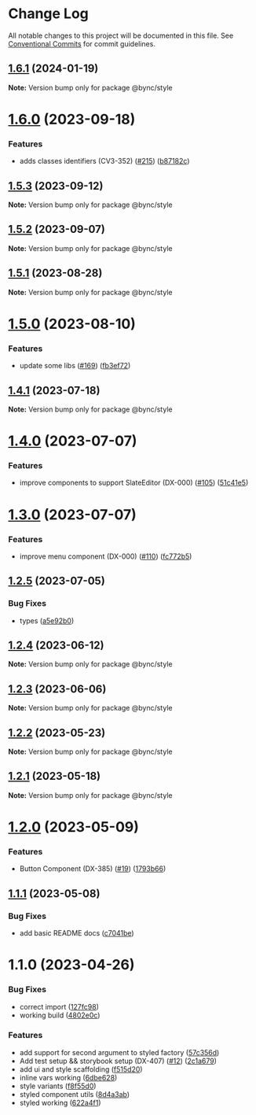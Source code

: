 # Change Log

All notable changes to this project will be documented in this file.
See [Conventional Commits](https://conventionalcommits.org) for commit guidelines.

## [1.6.1](https://github.com/voiceflow/design/compare/@bync/style@1.6.0...@bync/style@1.6.1) (2024-01-19)

**Note:** Version bump only for package @bync/style

# [1.6.0](https://github.com/voiceflow/design/compare/@bync/style@1.5.3...@bync/style@1.6.0) (2023-09-18)

### Features

* adds classes identifiers (CV3-352) ([#215](https://github.com/voiceflow/design/issues/215)) ([b87182c](https://github.com/voiceflow/design/commit/b87182c68dbb1823eefe09523957ae74bca65a0f))

## [1.5.3](https://github.com/voiceflow/design/compare/@bync/style@1.5.2...@bync/style@1.5.3) (2023-09-12)

**Note:** Version bump only for package @bync/style

## [1.5.2](https://github.com/voiceflow/design/compare/@bync/style@1.5.1...@bync/style@1.5.2) (2023-09-07)

**Note:** Version bump only for package @bync/style

## [1.5.1](https://github.com/voiceflow/design/compare/@bync/style@1.5.0...@bync/style@1.5.1) (2023-08-28)

**Note:** Version bump only for package @bync/style

# [1.5.0](https://github.com/voiceflow/design/compare/@bync/style@1.4.1...@bync/style@1.5.0) (2023-08-10)

### Features

* update some libs ([#169](https://github.com/voiceflow/design/issues/169)) ([fb3ef72](https://github.com/voiceflow/design/commit/fb3ef72974a9e2db7645e8d385d3e5d08c4753ab))

## [1.4.1](https://github.com/voiceflow/design/compare/@bync/style@1.4.0...@bync/style@1.4.1) (2023-07-18)

**Note:** Version bump only for package @bync/style

# [1.4.0](https://github.com/voiceflow/design/compare/@bync/style@1.3.0...@bync/style@1.4.0) (2023-07-07)

### Features

* improve components to support SlateEditor (DX-000) ([#105](https://github.com/voiceflow/design/issues/105)) ([51c41e5](https://github.com/voiceflow/design/commit/51c41e53dc20c05244186638f8b22b2b2b768e75))

# [1.3.0](https://github.com/voiceflow/design/compare/@bync/style@1.2.5...@bync/style@1.3.0) (2023-07-07)

### Features

* improve menu component (DX-000) ([#110](https://github.com/voiceflow/design/issues/110)) ([fc772b5](https://github.com/voiceflow/design/commit/fc772b53d9b1c6184cff239354b7e085117c065b))

## [1.2.5](https://github.com/voiceflow/design/compare/@bync/style@1.2.4...@bync/style@1.2.5) (2023-07-05)

### Bug Fixes

* types ([a5e92b0](https://github.com/voiceflow/design/commit/a5e92b0b370331e69d18ebd495e181283b411b3e))

## [1.2.4](https://github.com/voiceflow/design/compare/@bync/style@1.2.3...@bync/style@1.2.4) (2023-06-12)

**Note:** Version bump only for package @bync/style

## [1.2.3](https://github.com/voiceflow/design/compare/@bync/style@1.2.2...@bync/style@1.2.3) (2023-06-06)

**Note:** Version bump only for package @bync/style

## [1.2.2](https://github.com/voiceflow/design/compare/@bync/style@1.2.1...@bync/style@1.2.2) (2023-05-23)

**Note:** Version bump only for package @bync/style

## [1.2.1](https://github.com/voiceflow/design/compare/@bync/style@1.2.0...@bync/style@1.2.1) (2023-05-18)

**Note:** Version bump only for package @bync/style

# [1.2.0](https://github.com/voiceflow/design/compare/@bync/style@1.1.1...@bync/style@1.2.0) (2023-05-09)

### Features

* Button Component (DX-385) ([#19](https://github.com/voiceflow/design/issues/19)) ([1793b66](https://github.com/voiceflow/design/commit/1793b666a6dd80e5a86d820eb8fa14b3e8135b7e))

## [1.1.1](https://github.com/voiceflow/design/compare/@bync/style@1.1.0...@bync/style@1.1.1) (2023-05-08)

### Bug Fixes

* add basic README docs ([c7041be](https://github.com/voiceflow/design/commit/c7041bea8ecc73c7381985b2d9a85ab6fb706a5c))

# 1.1.0 (2023-04-26)

### Bug Fixes

* correct import ([127fc98](https://github.com/voiceflow/design/commit/127fc9851e8e5e4e5dbea6d6b4216be6312da922))
* working build ([4802e0c](https://github.com/voiceflow/design/commit/4802e0c7aee6a75d280e9c559be49f4e5c31c7d6))

### Features

* add support for second argument to styled factory ([57c356d](https://github.com/voiceflow/design/commit/57c356d3efbce73a50675f10cba4b900f48844ef))
* Add test setup && storybook setup (DX-407) ([#12](https://github.com/voiceflow/design/issues/12)) ([2c1a679](https://github.com/voiceflow/design/commit/2c1a679fc1e2fd939a83ed29dc73a00b156ce0f1))
* add ui and style scaffolding ([f515d20](https://github.com/voiceflow/design/commit/f515d20df910d52d25a6e0d9b462c488048f27a0))
* inline vars working ([6dbe628](https://github.com/voiceflow/design/commit/6dbe6288c803f971c5d53894257880a76aacb46e))
* style variants ([f8f55d0](https://github.com/voiceflow/design/commit/f8f55d0c8d83e7bf4870e19843ae0f5df57b02e4))
* styled component utils ([8d4a3ab](https://github.com/voiceflow/design/commit/8d4a3abfe20e62bfca810254635ceb1f4ed8afdc))
* styled working ([622a4f1](https://github.com/voiceflow/design/commit/622a4f196051f262fd2bba52545c3dbe73a63306))
